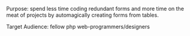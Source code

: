 Purpose: spend less time coding redundant forms and more time on the meat of projects by automagically creating forms from tables.

Target Audience: fellow php web-programmers/designers